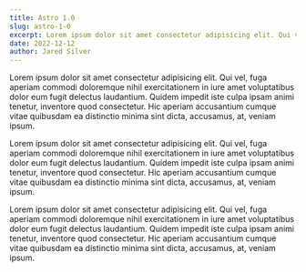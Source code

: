 ```yaml
---
title: Astro 1.0
slug: astro-1-0
excerpt: Lorem ipsum dolor sit amet consectetur adipisicing elit. Qui vel, fuga aperiam commodi doloremque nihil exercitationem in iure amet voluptatibus dolor eum fugit delectus laudantium.
date: 2022-12-12
author: Jared Silver
---
```


Lorem ipsum dolor sit amet consectetur adipisicing elit. Qui vel, fuga aperiam commodi doloremque nihil exercitationem in iure amet voluptatibus dolor eum fugit delectus laudantium. Quidem impedit iste culpa ipsam animi tenetur, inventore quod consectetur. Hic aperiam accusantium cumque vitae quibusdam ea distinctio minima sint dicta, accusamus, at, veniam ipsum.

Lorem ipsum dolor sit amet consectetur adipisicing elit. Qui vel, fuga aperiam commodi doloremque nihil exercitationem in iure amet voluptatibus dolor eum fugit delectus laudantium. Quidem impedit iste culpa ipsam animi tenetur, inventore quod consectetur. Hic aperiam accusantium cumque vitae quibusdam ea distinctio minima sint dicta, accusamus, at, veniam ipsum.

Lorem ipsum dolor sit amet consectetur adipisicing elit. Qui vel, fuga aperiam commodi doloremque nihil exercitationem in iure amet voluptatibus dolor eum fugit delectus laudantium. Quidem impedit iste culpa ipsam animi tenetur, inventore quod consectetur. Hic aperiam accusantium cumque vitae quibusdam ea distinctio minima sint dicta, accusamus, at, veniam ipsum.
